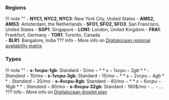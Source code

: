 ### Regions
!!! note ""
    - **NYC1, NYC2, NYC3**: New York City, United States
    - **AMS2, AMS3**: Amsterdam, the Netherlands
    - **SFO1, SFO2, SFO3**: San Francisco, United States
    - **SGP1**: Singapore
    - **LON1**: London, United Kingdom
    - **FRA1**: Frankfurt, Germany
    - **TOR1**: Toronto, Canada  
    - **BLR1**: Bangalore, India
    ??? Info -
        More info on [Digitalocean regional availability matrix ](https://docs.digitalocean.com/products/platform/availability-matrix/)

### Types
!!! note ""
    - **s-1vcpu-1gb**: Standard - 5$/mo
    - **s-1vcpu-2gb**: Standard - 10$/mo 
    - **s-1vcpu-3gb**: Standard - 15$/mo
    - **s-2vcpu-4gb**: Standard - 20$/mo
    - **s-4vcpu-8gb**: Standard - 40$/mo 
    - **s-6vcpu-16gb**: Standard - 80$/mo 
    - **s-8vcpu-32gb**: Standard - 160$/mo 
    - ...
    - ...
    ??? Info -
        More info on [Digitalocean droplet plan](https://developers.digitalocean.com/documentation/changelog/api-v2/new-size-slugs-for-droplet-plan-changes/)